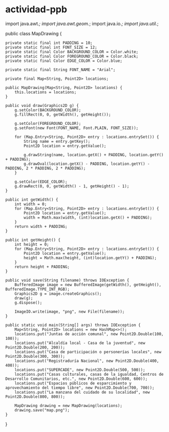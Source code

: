 # actividad-ppb
import java.awt.*;
import java.awt.geom.*;
import java.io.*;
import java.util.*;

public class MapDrawing {

    private static final int PADDING = 10;
    private static final int FONT_SIZE = 12;
    private static final Color BACKGROUND_COLOR = Color.white;
    private static final Color FOREGROUND_COLOR = Color.black;
    private static final Color EDGE_COLOR = Color.blue;

    private static final String FONT_NAME = "Arial";

    private final Map<String, Point2D> locations;

    public MapDrawing(Map<String, Point2D> locations) {
        this.locations = locations;
    }

    public void draw(Graphics2D g) {
        g.setColor(BACKGROUND_COLOR);
        g.fillRect(0, 0, getWidth(), getHeight());

        g.setColor(FOREGROUND_COLOR);
        g.setFont(new Font(FONT_NAME, Font.PLAIN, FONT_SIZE));

        for (Map.Entry<String, Point2D> entry : locations.entrySet()) {
            String name = entry.getKey();
            Point2D location = entry.getValue();

            g.drawString(name, location.getX() + PADDING, location.getY() + PADDING);
            g.drawOval(location.getX() - PADDING, location.getY() - PADDING, 2 * PADDING, 2 * PADDING);
        }

        g.setColor(EDGE_COLOR);
        g.drawRect(0, 0, getWidth() - 1, getHeight() - 1);
    }

    public int getWidth() {
        int width = 0;
        for (Map.Entry<String, Point2D> entry : locations.entrySet()) {
            Point2D location = entry.getValue();
            width = Math.max(width, (int)location.getX() + PADDING);
        }
        return width + PADDING;
    }

    public int getHeight() {
        int height = 0;
        for (Map.Entry<String, Point2D> entry : locations.entrySet()) {
            Point2D location = entry.getValue();
            height = Math.max(height, (int)location.getY() + PADDING);
        }
        return height + PADDING;
    }

    public void save(String filename) throws IOException {
        BufferedImage image = new BufferedImage(getWidth(), getHeight(), BufferedImage.TYPE_INT_RGB);
        Graphics2D g = image.createGraphics();
        draw(g);
        g.dispose();

        ImageIO.write(image, "png", new File(filename));
    }

    public static void main(String[] args) throws IOException {
        Map<String, Point2D> locations = new HashMap<>();
        locations.put("Juntas de acción comunal", new Point2D.Double(100, 100));
        locations.put("Alcaldía local - Casa de la juventud", new Point2D.Double(200, 200));
        locations.put("Casa de participación o personerías locales", new Point2D.Double(300, 300));
        locations.put("Registraduría Nacional", new Point2D.Double(400, 400));
        locations.put("SUPERCADE", new Point2D.Double(500, 500));
        locations.put("Casas culturales, casas de la igualdad, Centros de Desarrollo Comunitarios, etc.", new Point2D.Double(600, 600));
        locations.put("Espacios públicos de esparcimiento y aprovechamiento del tiempo libre", new Point2D.Double(700, 700));
        locations.put("La manzana del cuidado de su localidad", new Point2D.Double(800, 800));

        MapDrawing drawing = new MapDrawing(locations);
        drawing.save("map.png");
    }
}
